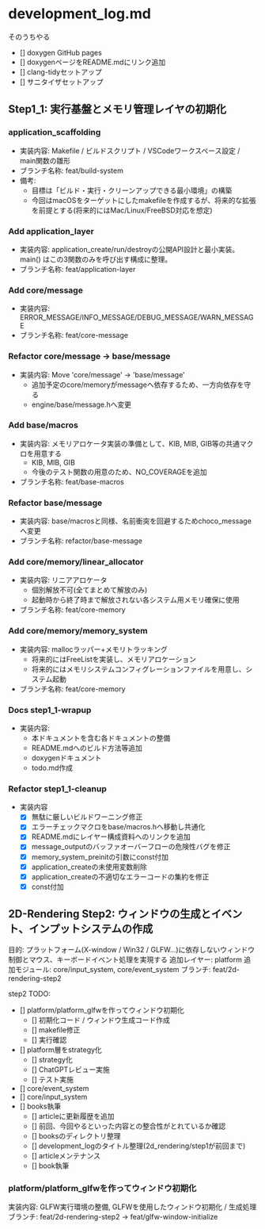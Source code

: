 # development_log.md

そのうちやる
- [] doxygen GitHub pages
- [] doxygenページをREADME.mdにリンク追加
- [] clang-tidyセットアップ
- [] サニタイザセットアップ

## Step1_1: 実行基盤とメモリ管理レイヤの初期化

### application_scaffolding

- 実装内容: Makefile / ビルドスクリプト / VSCodeワークスペース設定 / main関数の雛形
- ブランチ名称: feat/build-system
- 備考:
  - 目標は「ビルド・実行・クリーンアップできる最小環境」の構築
  - 今回はmacOSをターゲットにしたmakefileを作成するが、将来的な拡張を前提とする(将来的にはMac/Linux/FreeBSD対応を想定)

### Add application_layer

- 実装内容: application_create/run/destroyの公開API設計と最小実装。main() はこの3関数のみを呼び出す構成に整理。
- ブランチ名称: feat/application-layer

### Add core/message

- 実装内容: ERROR_MESSAGE/INFO_MESSAGE/DEBUG_MESSAGE/WARN_MESSAGE
- ブランチ名称: feat/core-message

### Refactor core/message -> base/message

- 実装内容: Move 'core/message' -> 'base/message'
  - 追加予定のcore/memoryがmessageへ依存するため、一方向依存を守る
  - engine/base/message.hへ変更

### Add base/macros

- 実装内容: メモリアロケータ実装の準備として、KIB, MIB, GIB等の共通マクロを用意する
  - KIB, MIB, GIB
  - 今後のテスト関数の用意のため、NO_COVERAGEを追加
- ブランチ名称: feat/base-macros

### Refactor base/message

- 実装内容: base/macrosと同様、名前衝突を回避するためchoco_messageへ変更
- ブランチ名称: refactor/base-message

### Add core/memory/linear_allocator

- 実装内容: リニアアロケータ
  - 個別解放不可(全てまとめて解放のみ)
  - 起動時から終了時まで解放されない各システム用メモリ確保に使用
- ブランチ名称: feat/core-memory

### Add core/memory/memory_system

- 実装内容: mallocラッパー+メモリトラッキング
  - 将来的にはFreeListを実装し、メモリアロケーション
  - 将来的にはメモリシステムコンフィグレーションファイルを用意し、システム起動
- ブランチ名称: feat/core-memory

### Docs step1_1-wrapup

- 実装内容:
  - 本ドキュメントを含む各ドキュメントの整備
  - README.mdへのビルド方法等追加
  - doxygenドキュメント
  - todo.md作成

### Refactor step1_1-cleanup

- 実装内容
  - [x] 無駄に厳しいビルドワーニング修正
  - [x] エラーチェックマクロをbase/macros.hへ移動し共通化
  - [x] README.mdにレイヤー構成資料へのリンクを追加
  - [x] message_outputのバッファオーバーフローの危険性バグを修正
  - [x] memory_system_preinitの引数にconst付加
  - [x] application_createの未使用変数削除
  - [x] application_createの不適切なエラーコードの集約を修正
  - [x] const付加

## 2D-Rendering Step2: ウィンドウの生成とイベント、インプットシステムの作成

目的: プラットフォーム(X-window / Win32 / GLFW...)に依存しないウィンドウ制御とマウス、キーボードイベント処理を実現する
追加レイヤー: platform
追加モジュール: core/input_system, core/event_system
ブランチ: feat/2d-rendering-step2

step2 TODO:
 - [] platform/platform_glfwを作ってウィンドウ初期化
   - [] 初期化コード / ウィンドウ生成コード作成
   - [] makefile修正
   - [] 実行確認
 - [] platform層をstrategy化
   - [] strategy化
   - [] ChatGPTレビュー実施
   - [] テスト実施
 - [] core/event_system
 - [] core/input_system
 - [] books執筆
   - [] articleに更新履歴を追加
   - [] 前回、今回やるといった内容との整合性がとれているか確認
   - [] booksのディレクトリ整理
   - [] development_logのタイトル整理(2d_rendering/step1が前回まで)
   - [] articleメンテナンス
   - [] book執筆

### platform/platform_glfwを作ってウィンドウ初期化

実装内容: GLFW実行環境の整備, GLFWを使用したウィンドウ初期化 / 生成処理
ブランチ: feat/2d-rendering-step2 -> feat/glfw-window-initialize
